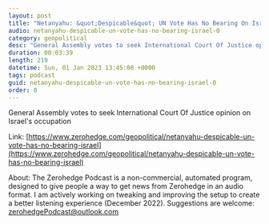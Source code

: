 ```yaml
---
layout: post
title: "Netanyahu: &quot;Despicable&quot; UN Vote Has No Bearing On Israel"
audio: netanyahu-despicable-un-vote-has-no-bearing-israel-0
category: geopolitical
desc: "General Assembly votes to seek International Court Of Justice opinion on Israel's occupation"
duration: 00:03:39
length: 219
datetime: Sun, 01 Jan 2023 13:45:00 +0000
tags: podcast
guid: netanyahu-despicable-un-vote-has-no-bearing-israel-0
order: 0
---
```

General Assembly votes to seek International Court Of Justice opinion on Israel's occupation

Link: [https://www.zerohedge.com/geopolitical/netanyahu-despicable-un-vote-has-no-bearing-israel](https://www.zerohedge.com/geopolitical/netanyahu-despicable-un-vote-has-no-bearing-israel)

About: The Zerohedge Podcast is a non-commercial, automated program, designed to give people a way to get news from Zerohedge in an audio format.  I am actively working on tweaking and improving the setup to create a better listening experience (December 2022).  Suggestions are welcome: [zerohedgePodcast@outlook.com](mailto:zerohedgePodcast@outlook.com)